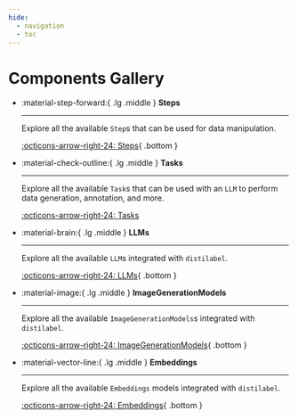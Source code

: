 ```yaml
---
hide:
  - navigation
  - toc
---
```

# Components Gallery

<div class="grid cards" markdown>

-   :material-step-forward:{ .lg .middle } __Steps__

    ---

    Explore all the available `Step`s that can be used for data manipulation.

    [:octicons-arrow-right-24: Steps](steps/index.md){ .bottom }

-   :material-check-outline:{ .lg .middle } __Tasks__

    ---

    Explore all the available `Task`s that can be used with an `LLM` to perform data generation, annotation, and more.

    [:octicons-arrow-right-24: Tasks](tasks/index.md)

-   :material-brain:{ .lg .middle } __LLMs__

    ---

    Explore all the available `LLM`s integrated with `distilabel`.

    [:octicons-arrow-right-24: LLMs](llms/index.md){ .bottom }

-   :material-image:{ .lg .middle } __ImageGenerationModels__

    ---

    Explore all the available `ImageGenerationModels`s integrated with `distilabel`.

    [:octicons-arrow-right-24: ImageGenerationModels](image_generation/index.md){ .bottom }

-   :material-vector-line:{ .lg .middle } __Embeddings__

    ---

    Explore all the available `Embeddings` models integrated with `distilabel`.

    [:octicons-arrow-right-24: Embeddings](embeddings/index.md){ .bottom }

</div>
